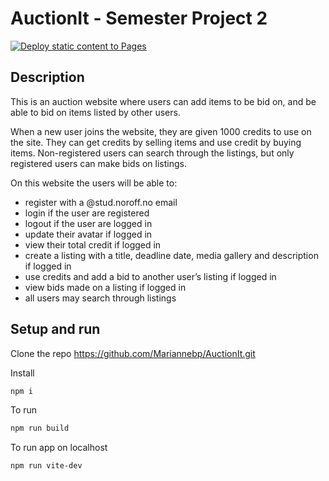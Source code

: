 # AuctionIt - Semester Project 2

[![Deploy static content to Pages](https://github.com/Mariannebp/AuctionIt/actions/workflows/static.yml/badge.svg)](https://github.com/Mariannebp/AuctionIt/actions/workflows/static.yml)

## Description

This is an auction website where users can add items to be bid on, and be able to bid on items listed by other users.

When a new user joins the website, they are given 1000 credits to use on the site. They can get credits by selling items and use credit by buying items. Non-registered users can search through the listings, but only registered users can make bids on listings.

On this website the users will be able to:
- register with a @stud.noroff.no email
- login if the user are registered
- logout if the user are logged in
- update their avatar if logged in
- view their total credit if logged in
- create a listing with a title, deadline date, media gallery and description if logged in
- use credits and add a bid to another user’s listing if logged in
- view bids made on a listing if logged in
- all users may search through listings


## Setup and run

Clone the repo
https://github.com/Mariannebp/AuctionIt.git

Install
```md
npm i
```

To run
```md
npm run build
```

To run app on localhost
```md
npm run vite-dev
```